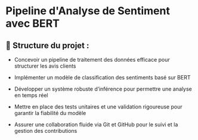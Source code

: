 # Pipeline d'Analyse de Sentiment avec BERT

## 📂 Structure du projet :

- Concevoir un pipeline de traitement des données efficace pour structurer les avis clients 

- Implémenter un modèle de classification des sentiments basé sur BERT 

- Développer un système robuste d’inférence pour permettre une analyse en temps réel 

- Mettre en place des tests unitaires et une validation rigoureuse pour garantir la fiabilité du modèle 

- Assurer une collaboration fluide via Git et GitHub pour le suivi et la gestion des contributions 